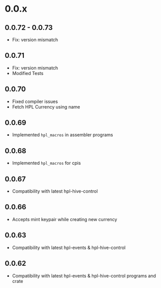 # 0.0.x

## 0.0.72 - 0.0.73

- Fix: version mismatch

## 0.0.71

- Fix: version mismatch
- Modified Tests

## 0.0.70

- Fixed compiler issues
- Fetch HPL Currency using name

## 0.0.69

- Implemented `hpl_macros` in assembler programs

## 0.0.68

- Implemented `hpl_macros` for cpis

## 0.0.67

- Compatibility with latest hpl-hive-control

## 0.0.66

- Accepts mint keypair while creating new currency

## 0.0.63

- Compatibility with latest hpl-events & hpl-hive-control

## 0.0.62

- Compatibility with latest hpl-events & hpl-hive-control programs and crate
